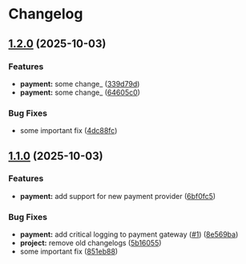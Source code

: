 # Changelog

## [1.2.0](https://github.com/iurii-galkin-sp/release-please-poc-test/compare/payment-v1.1.0...payment-v1.2.0) (2025-10-03)


### Features

* **payment:** some change_ ([339d79d](https://github.com/iurii-galkin-sp/release-please-poc-test/commit/339d79d8aaee07879a8ddb2eb4d0ed74ef635ece))
* **payment:** some change_ ([64605c0](https://github.com/iurii-galkin-sp/release-please-poc-test/commit/64605c03b713e350b3432f289131060ff1d83f4c))


### Bug Fixes

* some important fix ([4dc88fc](https://github.com/iurii-galkin-sp/release-please-poc-test/commit/4dc88fcd89f37b9a6d264e4c304e02e56b74e802))

## [1.1.0](https://github.com/iurii-galkin-sp/release-please-poc-test/compare/payment-v1.0.0...payment-v1.1.0) (2025-10-03)


### Features

* **payment:** add support for new payment provider ([6bf0fc5](https://github.com/iurii-galkin-sp/release-please-poc-test/commit/6bf0fc54dda7b855555b25d3af5dd66c5518313e))


### Bug Fixes

* **payment:** add critical logging to payment gateway ([#1](https://github.com/iurii-galkin-sp/release-please-poc-test/issues/1)) ([8e569ba](https://github.com/iurii-galkin-sp/release-please-poc-test/commit/8e569ba4a0e4e4e3e7f28cc1595926baa7e5c33a))
* **project:** remove old changelogs ([5b16055](https://github.com/iurii-galkin-sp/release-please-poc-test/commit/5b16055b6ae2f1d7855114b62dfd691f9b287047))
* some important fix ([851eb88](https://github.com/iurii-galkin-sp/release-please-poc-test/commit/851eb88fed9a40969c1676b99a050142a5253aac))
